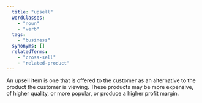 ```yaml
---
  title: "upsell"
  wordClasses:
    - "noun"
    - "verb"
  tags:
    - "business"
  synonyms: []
  relatedTerms:
    - "cross-sell"
    - "related-product"
---
```

An upsell item is one that is offered to the customer as an alternative to the product the customer is viewing. These products may be more expensive, of higher quality, or more popular, or produce a higher profit margin.
